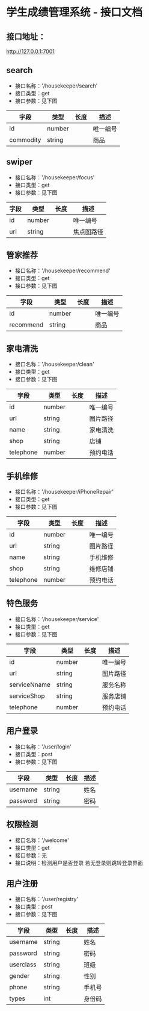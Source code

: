# 学生成绩管理系统 - 接口文档

## 接口地址：
 http://127.0.0.1:7001

 
## search
- 接口名称：'/housekeeper/search'
- 接口类型：get
- 接口参数：见下图

| 字段 | 类型 | 长度 | 描述 |
| --- | --- | --- | --- |
| id  | number |  | 唯一编号 |
| commodity | string |  | 商品|
 
 
## swiper
- 接口名称：'/housekeeper/focus'
- 接口类型：get
- 接口参数：见下图

| 字段 | 类型 | 长度 | 描述 |
| --- | --- | --- | --- |
| id  | number |  | 唯一编号 |
| url | string |  | 焦点图路径 |
 
## 管家推荐

- 接口名称：'/housekeeper/recommend'
- 接口类型：get
- 接口参数：见下图

| 字段 | 类型 | 长度 | 描述 |
| --- | --- | --- | --- |
| id  | number |  | 唯一编号 |
| recommend | string |  | 商品 |

## 家电清洗

- 接口名称：'/housekeeper/clean'
- 接口类型：get
- 接口参数：见下图

| 字段 | 类型 | 长度 | 描述 |
| --- | --- | --- | --- |
| id  | number |  | 唯一编号 |
| url | string |  | 图片路径 |
| name | string |  | 家电清洗 |
| shop | string |  | 店铺 |
| telephone | number |  | 预约电话 |


## 手机维修

- 接口名称：'/housekeeper/iPhoneRepair'
- 接口类型：get
- 接口参数：见下图

| 字段 | 类型 | 长度 | 描述 |
| --- | --- | --- | --- |
| id  | number |  | 唯一编号 |
| url | string |  | 图片路径 |
| name | string |  | 手机维修 |
| shop | string |  | 维修店铺 |
| telephone | number |  | 预约电话 |


## 特色服务

- 接口名称：'/housekeeper/service'
- 接口类型：get
- 接口参数：见下图

| 字段 | 类型 | 长度 | 描述 |
| --- | --- | --- | --- |
| id  | number |  | 唯一编号 |
| url | string |  | 图片路径 |
| serviceNname | string |  | 服务名称 |
| serviceShop | string |  | 服务店铺 |
| telephone | number |  | 预约电话 |


## 用户登录
- 接口名称：'/user/login'
- 接口类型：post
- 接口参数：见下图

| 字段 | 类型 | 长度 | 描述 |
| --- | --- | --- | --- |
| username | string |  | 姓名 |
| password | string |  | 密码 |

## 权限检测
- 接口名称：'/welcome'
- 接口类型：get
- 接口参数：无
- 接口说明：检测用户是否登录 若无登录则跳转登录界面

## 用户注册

- 接口名称：'/user/registry'
- 接口类型：post
- 接口参数：见下图

| 字段 | 类型 | 长度 | 描述 |
| --- | --- | --- | --- |
| username | string |  | 姓名 |
| password | string |  | 密码 |
| userclass | string |  | 班级 |
| gender | string |  | 性别 |
| phone | string |  | 手机号 |
| types | int |  | 身份码 |


